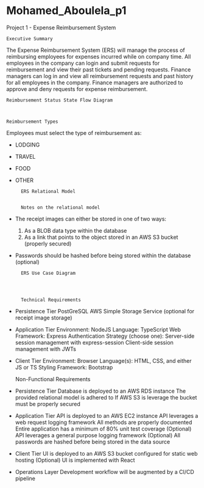 # Mohamed_Aboulela_p1
Project 1 - Expense Reimbursement System

	Executive Summary

The Expense Reimbursement System (ERS) will manage the process of reimbursing employees for expenses incurred while on company time. All employees in the company can login and submit requests for reimbursement and view their past tickets and pending requests. Finance managers can log in and view all reimbursement requests and past history for all employees in the company. Finance managers are authorized to approve and deny requests for expense reimbursement.



	Reimbursement Status State Flow Diagram



	Reimbursement Types

Employees must select the type of reimbursement as: 

- LODGING
- TRAVEL
- FOOD
- OTHER

		ERS Relational Model


		Notes on the relational model

- The receipt images can either be stored in one of two ways:

    1. As a BLOB data type within the database
    2. As a link that points to the object stored in an AWS S3 bucket (properly secured)

- Passwords should be hashed before being stored within the database (optional)


		ERS Use Case Diagram




		Technical Requirements

- Persistence Tier
	PostGreSQL
	AWS Simple Storage Service (optional for receipt image storage)

- Application Tier
	Environment: NodeJS
	Language: TypeScript
	Web Framework: Express
	Authentication Strategy (choose one): 
	Server-side session management with express-session
	Client-side session management with JWTs

- Client Tier
	Environment: Browser
	Language(s): HTML, CSS, and either JS or TS
	Styling Framework: Bootstrap



	Non-Functional Requirements

- Persistence Tier
	Database is deployed to an AWS RDS instance
	The provided relational model is adhered to
	If AWS S3 is leverage the bucket must be properly secured

- Application Tier
	API is deployed to an AWS EC2 instance
	API leverages a web request logging framework
	All methods are properly documented
	Entire application has a minimum of 80% unit test coverage
	(Optional) API leverages a general purpose logging framework
	(Optional) All passwords are hashed before being stored in the data source

- Client Tier
	UI is deployed to an AWS S3 bucket configured for static web hosting
(Optional) UI is implemented with React

- Operations Layer
	Development workflow will be augmented by a CI/CD pipeline

